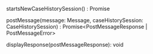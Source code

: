 
startsNewCaseHistorySession() : Promise<CaseHistorySession>

postMessage(message: Message, caseHistorySession: CaseHistorySession) : Promise<PostMessageResponse | PostMessageError>

displayResponse(postMessageResponse): void
    
